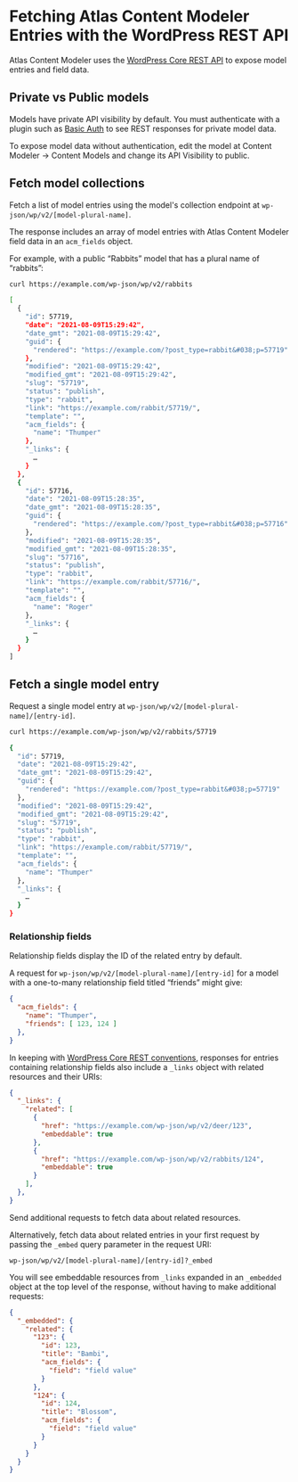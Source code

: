 # Fetching Atlas Content Modeler Entries with the WordPress REST API

Atlas Content Modeler uses the [WordPress Core REST API](https://developer.wordpress.org/rest-api/) to expose model entries and field data.

## Private vs Public models

Models have private API visibility by default. You must authenticate with a plugin such as [Basic Auth](https://github.com/WP-API/Basic-Auth) to see REST responses for private model data.

To expose model data without authentication, edit the model at Content Modeler → Content Models and change its API Visibility to public.

## Fetch model collections

Fetch a list of model entries using the model's collection endpoint at `wp-json/wp/v2/[model-plural-name]`.

The response includes an array of model entries with Atlas Content Modeler field data in an `acm_fields` object.

For example, with a public “Rabbits” model that has a plural name of “rabbits”:

```sh
curl https://example.com/wp-json/wp/v2/rabbits

[
  {
    "id": 57719,
    "date": "2021-08-09T15:29:42",
    "date_gmt": "2021-08-09T15:29:42",
    "guid": {
      "rendered": "https://example.com/?post_type=rabbit&#038;p=57719"
    },
    "modified": "2021-08-09T15:29:42",
    "modified_gmt": "2021-08-09T15:29:42",
    "slug": "57719",
    "status": "publish",
    "type": "rabbit",
    "link": "https://example.com/rabbit/57719/",
    "template": "",
    "acm_fields": {
      "name": "Thumper"
    },
    "_links": {
      …
    }
  },
  {
    "id": 57716,
    "date": "2021-08-09T15:28:35",
    "date_gmt": "2021-08-09T15:28:35",
    "guid": {
      "rendered": "https://example.com/?post_type=rabbit&#038;p=57716"
    },
    "modified": "2021-08-09T15:28:35",
    "modified_gmt": "2021-08-09T15:28:35",
    "slug": "57716",
    "status": "publish",
    "type": "rabbit",
    "link": "https://example.com/rabbit/57716/",
    "template": "",
    "acm_fields": {
      "name": "Roger"
    },
    "_links": {
      …
    }
  }
]
```

## Fetch a single model entry

Request a single model entry at `wp-json/wp/v2/[model-plural-name]/[entry-id]`.

```sh
curl https://example.com/wp-json/wp/v2/rabbits/57719

{
  "id": 57719,
  "date": "2021-08-09T15:29:42",
  "date_gmt": "2021-08-09T15:29:42",
  "guid": {
    "rendered": "https://example.com/?post_type=rabbit&#038;p=57719"
  },
  "modified": "2021-08-09T15:29:42",
  "modified_gmt": "2021-08-09T15:29:42",
  "slug": "57719",
  "status": "publish",
  "type": "rabbit",
  "link": "https://example.com/rabbit/57719/",
  "template": "",
  "acm_fields": {
    "name": "Thumper"
  },
  "_links": {
    …
  }
}
```

### Relationship fields

Relationship fields display the ID of the related entry by default.

A request for `wp-json/wp/v2/[model-plural-name]/[entry-id]` for a model with a one-to-many relationship field titled “friends” might give:

```json
{
  "acm_fields": {
    "name": "Thumper",
    "friends": [ 123, 124 ]
  },
}
```

In keeping with [WordPress Core REST conventions](https://developer.wordpress.org/rest-api/using-the-rest-api/linking-and-embedding/), responses for entries containing relationship fields also include a `_links` object with related resources and their URIs:

```json
{
  "_links": {
    "related": [
      {
        "href": "https://example.com/wp-json/wp/v2/deer/123",
        "embeddable": true
      },
      {
        "href": "https://example.com/wp-json/wp/v2/rabbits/124",
        "embeddable": true
      }
    ],
  },
}
```

Send additional requests to fetch data about related resources.

Alternatively, fetch data about related entries in your first request by passing the `_embed` query parameter in the request URI:

`wp-json/wp/v2/[model-plural-name]/[entry-id]?_embed`

You will see embeddable resources from `_links` expanded in an `_embedded` object at the top level of the response, without having to make additional requests:

```json
{
  "_embedded": {
    "related": {
      "123": {
        "id": 123,
        "title": "Bambi",
        "acm_fields": {
          "field": "field value"
        }
      },
      "124": {
        "id": 124,
        "title": "Blossom",
        "acm_fields": {
          "field": "field value"
        }
      }
    }
  }
}
```
